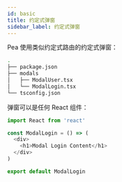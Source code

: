 ```yaml
---
id: basic
title: 约定式弹窗
sidebar_label: 约定式弹窗
---
```


Pea 使用类似约定式路由的约定式弹窗：

```bash
.
├── package.json
├── modals
│   ├── ModalUser.tsx 
│   └── ModalLogin.tsx
└── tsconfig.json
```

弹窗可以是任何 React 组件：

```js
import React from 'react'

const ModalLogin = () => (
  <div>
    <h1>Modal Login Content</h1>
  </div>
)

export default ModalLogin
```
